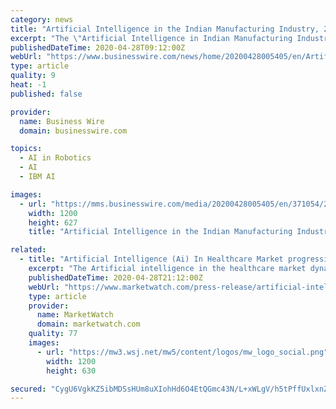 ```yaml
---
category: news
title: "Artificial Intelligence in the Indian Manufacturing Industry, 2020: Trends, Insights, Use Cases, Case Studies - ResearchAndMarkets.com"
excerpt: "The \"Artificial Intelligence in Indian Manufacturing Industry 2020\" report has been added to ResearchAndMarkets.com's offering. Manufacturing companies in India have been digitizing their plants with advanced process controls,"
publishedDateTime: 2020-04-28T09:12:00Z
webUrl: "https://www.businesswire.com/news/home/20200428005405/en/Artificial-Intelligence-Indian-Manufacturing-Industry-2020-Trends"
type: article
quality: 9
heat: -1
published: false

provider:
  name: Business Wire
  domain: businesswire.com

topics:
  - AI in Robotics
  - AI
  - IBM AI

images:
  - url: "https://mms.businesswire.com/media/20200428005405/en/371054/23/ResearchAndMarkets_800px.jpg"
    width: 1200
    height: 627
    title: "Artificial Intelligence in the Indian Manufacturing Industry, 2020: Trends, Insights, Use Cases, Case Studies - ResearchAndMarkets.com"

related:
  - title: "Artificial Intelligence (Ai) In Healthcare Market progressing at a CAGR of 40.48% during the forecast period 2020-2027"
    excerpt: "The Artificial intelligence in the healthcare market dynamics, forces, companies and trends have been determined after conducting"
    publishedDateTime: 2020-04-28T21:12:00Z
    webUrl: "https://www.marketwatch.com/press-release/artificial-intelligence-ai-in-healthcare-market-progressing-at-a-cagr-of-4048-during-the-forecast-period-2020-2027-2020-04-28"
    type: article
    provider:
      name: MarketWatch
      domain: marketwatch.com
    quality: 77
    images:
      - url: "https://mw3.wsj.net/mw5/content/logos/mw_logo_social.png"
        width: 1200
        height: 630

secured: "CygU6VgkKZ5ibMDSsHUm8uXIohHd6O4EtQGmc43N/L+xWLgV/h5tPffUxlxnZo9XLnnQ2rw1YEFnHPDalj9o7fEjHbctGNQxnZJjb1xvKFG0Bt703usqF46C+8dJdTbN6ZijFeQUpjO+C/l2tBuobmMPu/WgrceTTPw1j1uKh319cvMaQtQbX2cHsyjqB2OjfNeRudrPhMO2qasyTScXcSgG4ljt/3SfYKwyeQuBr98feI4rVCYj3RKA45qkIIJngF7nbYK4tCLduCVsXiRPIurxSeaA3Ecu1feecrzFXmL2MHXTv3NyRV9hVMEqxmmAHLjzo9hnrMp9VjtZ7xBA8GEL7Q9ThgxlRfT5jrbBoStm4LIwlDBTV6/GuPEIhgywCS5mJndhxjYRLHoNdLLWL5Dofj9zHIGq5Z6ob4Lpnx1Su1qUZFEk3AE194LhQgNj6B0KdlTgYzL4OvYjIh67//T9UDHeF3Xj2M6SiuF8y6M=;AptN0O4fV5pg8upnni2QYg=="
---
```


